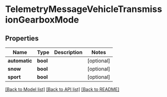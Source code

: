 # TelemetryMessageVehicleTransmissionGearboxMode

## Properties
Name | Type | Description | Notes
------------ | ------------- | ------------- | -------------
**automatic** | **bool** |  | [optional] 
**snow** | **bool** |  | [optional] 
**sport** | **bool** |  | [optional] 

[[Back to Model list]](../../README.md#documentation-for-models) [[Back to API list]](../../README.md#documentation-for-api-endpoints) [[Back to README]](../../README.md)


